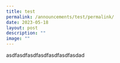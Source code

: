 ```yaml
---
title: test
permalink: /announcements/test/permalink/
date: 2023-05-18
layout: post
description: ""
image: ""
---
```

asdfasdfasdfasdfasdfasdfasdad